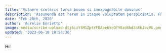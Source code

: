 ```yaml
---
title: 'Vulnere sceleris torva bovem si inexpugnabile dominos'
description: 'Assumenda est rerum in itaque voluptatem perspiciatis. Facere ratione maxime eaque rem.'
date: 'Feb 28th, 2020'
author: 'Aurelie Enrietto'
image: media/scribe-upload-dtj6izYtM1ZptYFEApe6YeOfY0zd6bd34tbJazVU.png
updated: '2023-06-10 18:58:36'
---
```


Hi!
